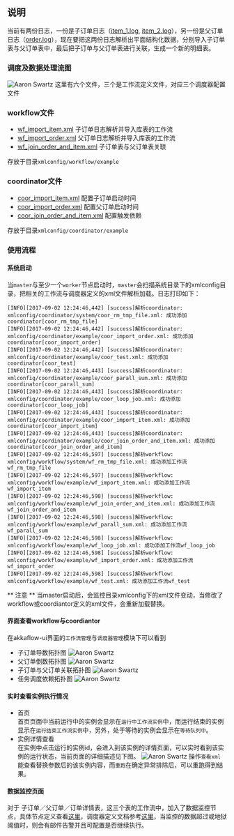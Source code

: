 ## 说明
当前有两份日志，一份是子订单日志（[item_1.log](https://github.com/Kent7306/akkaflow/blob/master/example/import_item/item_1.log), [item_2.log](https://github.com/Kent7306/akkaflow/blob/master/example/import_item/item_2.log)），另一份是父订单日志（[order.log](https://github.com/Kent7306/akkaflow/blob/master/example/import_order/order.log)），现在要把这两份日志解析出平面结构化数据，分别导入子订单表与父订单表中，最后把子订单与父订单表进行关联，生成一个新的明细表。

### 调度及数据处理流图 
![Aaron Swartz](https://raw.githubusercontent.com/Kent7306/akkaflow/master/resources/img/%E8%B0%83%E5%BA%A6%E5%8F%8A%E6%95%B0%E6%8D%AE%E6%B5%81%E5%9B%BE.png)
这里有六个文件，三个是工作流定义文件，对应三个调度器配置文件

### workflow文件
* [wf_import_item.xml](https://github.com/Kent7306/akkaflow/blob/master/xmlconfig/workflow/example/wf_import_item.xml) 子订单日志解析并导入库表的工作流
* [wf_import_order.xml](https://github.com/Kent7306/akkaflow/blob/master/xmlconfig/workflow/example/wf_import_order.xml) 父订单日志解析并导入库表的工作流
* [wf_join_order_and_item.xml](https://github.com/Kent7306/akkaflow/blob/master/xmlconfig/workflow/example/wf_join_order_and_item.xml) 子订单表与父订单表关联

存放于目录`xmlconfig/workflow/example`

### coordinator文件
* [coor_import_item.xml](https://github.com/Kent7306/akkaflow/blob/master/xmlconfig/coordinator/example/coor_import_item.xml) 配置子订单启动时间
* [coor_import_order.xml](https://github.com/Kent7306/akkaflow/blob/master/xmlconfig/coordinator/example/coor_import_order.xml)  配置父订单启动时间
* [coor_join_order_and_item.xml](https://github.com/Kent7306/akkaflow/blob/master/xmlconfig/coordinator/example/coor_join_order_and_item.xml)  配置触发依赖

存放于目录`xmlconfig/coordinator/example`

### 使用流程

#### 系统启动
当`master`与至少一个`worker`节点启动时，`master`会扫描系统目录下的xmlconfig目录，把相关的工作流与调度器定义的xml文件解析加载。日志打印如下：
```shell
[INFO][2017-09-02 12:24:46,442] [success]解析coordinator: xmlconfig/coordinator/system/coor_rm_tmp_file.xml: 成功添加coordinator[coor_rm_tmp_file]
[INFO][2017-09-02 12:24:46,442] [success]解析coordinator: xmlconfig/coordinator/example/coor_import_order.xml: 成功添加coordinator[coor_import_order]
[INFO][2017-09-02 12:24:46,442] [success]解析coordinator: xmlconfig/coordinator/example/coor_test.xml: 成功添加coordinator[coor_test]
[INFO][2017-09-02 12:24:46,443] [success]解析coordinator: xmlconfig/coordinator/example/coor_parall_sum.xml: 成功添加coordinator[coor_parall_sum]
[INFO][2017-09-02 12:24:46,443] [success]解析coordinator: xmlconfig/coordinator/example/coor_loop_job.xml: 成功添加coordinator[coor_loop_job]
[INFO][2017-09-02 12:24:46,443] [success]解析coordinator: xmlconfig/coordinator/example/coor_import_item.xml: 成功添加coordinator[coor_import_item]
[INFO][2017-09-02 12:24:46,443] [success]解析coordinator: xmlconfig/coordinator/example/coor_join_order_and_item.xml: 成功添加coordinator[coor_join_order_and_item]
[INFO][2017-09-02 12:24:46,597] [success]解析workflow: xmlconfig/workflow/system/wf_rm_tmp_file.xml: 成功添加工作流wf_rm_tmp_file
[INFO][2017-09-02 12:24:46,597] [success]解析workflow: xmlconfig/workflow/example/wf_import_item.xml: 成功添加工作流wf_import_item
[INFO][2017-09-02 12:24:46,598] [success]解析workflow: xmlconfig/workflow/example/wf_join_order_and_item.xml: 成功添加工作流wf_join_order_and_item
[INFO][2017-09-02 12:24:46,598] [success]解析workflow: xmlconfig/workflow/example/wf_parall_sum.xml: 成功添加工作流wf_parall_sum
[INFO][2017-09-02 12:24:46,598] [success]解析workflow: xmlconfig/workflow/example/wf_loop_job.xml: 成功添加工作流wf_loop_job
[INFO][2017-09-02 12:24:46,598] [success]解析workflow: xmlconfig/workflow/example/wf_import_order.xml: 成功添加工作流wf_import_order
[INFO][2017-09-02 12:24:46,598] [success]解析workflow: xmlconfig/workflow/example/wf_test.xml: 成功添加工作流wf_test
```
** 注意 **
当master启动后，会监控目录xmlconfig下的xml文件变动，当修改了workflow或coordiantor定义的xml文件，会重新加载替换。

#### 界面查看workflow与coordiantor
在akkaflow-ui界面的`工作流管理`与`调度器管理`模块下可以看到

* 子订单导数拓扑图
![Aaron Swartz](https://raw.githubusercontent.com/Kent7306/akkaflow/master/resources/img/wf_import_item.png)
* 父订单倒数拓扑图
![Aaron Swartz](https://raw.githubusercontent.com/Kent7306/akkaflow/master/resources/img/wf_import_order.png)
* 子订单与父订单关联拓扑图
![Aaron Swartz](https://raw.githubusercontent.com/Kent7306/akkaflow/master/resources/img/wf_join_order_item.png)
* 任务调度依赖拓扑图
![Aaron Swartz](https://raw.githubusercontent.com/Kent7306/akkaflow/master/resources/img/coor_join_order_and_item.png)

#### 实时查看实例执行情况
* 首页  
首页页面中当前运行中的实例会显示在`运行中工作流实例`中，而运行结束的实例显示在`运行结束工作流实例`中，另外，处于等待的实例会显示在`等待队列中`。
* 实例详情查看  
在实例中点击运行的实例id，会进入到该实例的详情页面，可以实时看到该实例的运行状态，当前页面的详细描述见下图。
![Aaron Swartz](https://raw.githubusercontent.com/Kent7306/akkaflow/master/resources/img/%E5%B7%A5%E4%BD%9C%E6%B5%81%E8%BF%90%E8%A1%8C%E7%8A%B6%E6%80%81.png)
操作`查看xml`能查看替换参数后的该实例内容，而`重跑`在确定异常排除后，可以重跑得到结果。

#### 数据监控页面
对于 子订单／父订单／订单详情表，这三个表的工作流中，加入了数据监控节点，具体节点定义查看[这里](https://github.com/Kent7306/akkaflow/blob/master/workflow_definition.md)，调度器定义文档参考[这里](https://github.com/Kent7306/akkaflow/blob/master/coordinator_definition.md)，当监控的数据超过或地狱阈值时，则会有邮件告警并且可配置是否继续执行。



